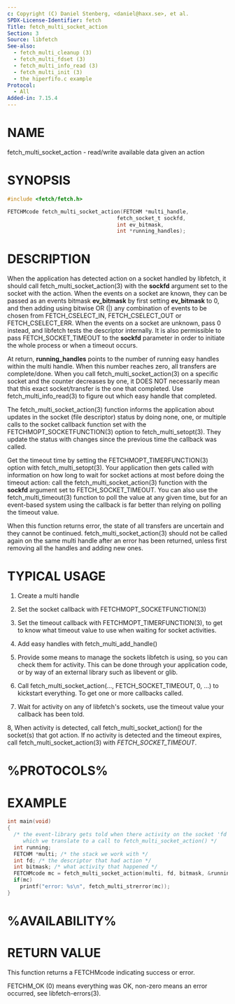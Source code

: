```yaml
---
c: Copyright (C) Daniel Stenberg, <daniel@haxx.se>, et al.
SPDX-License-Identifier: fetch
Title: fetch_multi_socket_action
Section: 3
Source: libfetch
See-also:
  - fetch_multi_cleanup (3)
  - fetch_multi_fdset (3)
  - fetch_multi_info_read (3)
  - fetch_multi_init (3)
  - the hiperfifo.c example
Protocol:
  - All
Added-in: 7.15.4
---
```


# NAME

fetch_multi_socket_action - read/write available data given an action

# SYNOPSIS

~~~c
#include <fetch/fetch.h>

FETCHMcode fetch_multi_socket_action(FETCHM *multi_handle,
                                   fetch_socket_t sockfd,
                                   int ev_bitmask,
                                   int *running_handles);
~~~

# DESCRIPTION

When the application has detected action on a socket handled by libfetch, it
should call fetch_multi_socket_action(3) with the **sockfd** argument
set to the socket with the action. When the events on a socket are known, they
can be passed as an events bitmask **ev_bitmask** by first setting
**ev_bitmask** to 0, and then adding using bitwise OR (|) any combination of
events to be chosen from FETCH_CSELECT_IN, FETCH_CSELECT_OUT or
FETCH_CSELECT_ERR. When the events on a socket are unknown, pass 0 instead, and
libfetch tests the descriptor internally. It is also permissible to pass
FETCH_SOCKET_TIMEOUT to the **sockfd** parameter in order to initiate the
whole process or when a timeout occurs.

At return, **running_handles** points to the number of running easy handles
within the multi handle. When this number reaches zero, all transfers are
complete/done. When you call fetch_multi_socket_action(3) on a specific
socket and the counter decreases by one, it DOES NOT necessarily mean that
this exact socket/transfer is the one that completed. Use
fetch_multi_info_read(3) to figure out which easy handle that completed.

The fetch_multi_socket_action(3) function informs the application about
updates in the socket (file descriptor) status by doing none, one, or multiple
calls to the socket callback function set with the
FETCHMOPT_SOCKETFUNCTION(3) option to fetch_multi_setopt(3). They
update the status with changes since the previous time the callback was
called.

Get the timeout time by setting the FETCHMOPT_TIMERFUNCTION(3) option
with fetch_multi_setopt(3). Your application then gets called with
information on how long to wait for socket actions at most before doing the
timeout action: call the fetch_multi_socket_action(3) function with the
**sockfd** argument set to FETCH_SOCKET_TIMEOUT. You can also use the
fetch_multi_timeout(3) function to poll the value at any given time, but
for an event-based system using the callback is far better than relying on
polling the timeout value.

When this function returns error, the state of all transfers are uncertain and
they cannot be continued. fetch_multi_socket_action(3) should not be
called again on the same multi handle after an error has been returned, unless
first removing all the handles and adding new ones.

# TYPICAL USAGE

1. Create a multi handle

2. Set the socket callback with FETCHMOPT_SOCKETFUNCTION(3)

3. Set the timeout callback with FETCHMOPT_TIMERFUNCTION(3), to get to
know what timeout value to use when waiting for socket activities.

4. Add easy handles with fetch_multi_add_handle()

5. Provide some means to manage the sockets libfetch is using, so you can check
them for activity. This can be done through your application code, or by way
of an external library such as libevent or glib.

6. Call fetch_multi_socket_action(..., FETCH_SOCKET_TIMEOUT, 0, ...)
to kickstart everything. To get one or more callbacks called.

7. Wait for activity on any of libfetch's sockets, use the timeout value your
callback has been told.

8, When activity is detected, call fetch_multi_socket_action() for the
socket(s) that got action. If no activity is detected and the timeout expires,
call fetch_multi_socket_action(3) with *FETCH_SOCKET_TIMEOUT*.

# %PROTOCOLS%

# EXAMPLE

~~~c
int main(void)
{
  /* the event-library gets told when there activity on the socket 'fd',
     which we translate to a call to fetch_multi_socket_action() */
  int running;
  FETCHM *multi; /* the stack we work with */
  int fd; /* the descriptor that had action */
  int bitmask; /* what activity that happened */
  FETCHMcode mc = fetch_multi_socket_action(multi, fd, bitmask, &running);
  if(mc)
    printf("error: %s\n", fetch_multi_strerror(mc));
}
~~~

# %AVAILABILITY%

# RETURN VALUE

This function returns a FETCHMcode indicating success or error.

FETCHM_OK (0) means everything was OK, non-zero means an error occurred, see
libfetch-errors(3).
